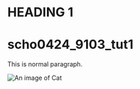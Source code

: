 # HEADING 1
# scho0424_9103_tut1

This is normal paragraph.

![An image of Cat](https://media.tenor.com/JqY9CoDHgi8AAAAM/chiikawa-chiikawa-hachiware.gif)


